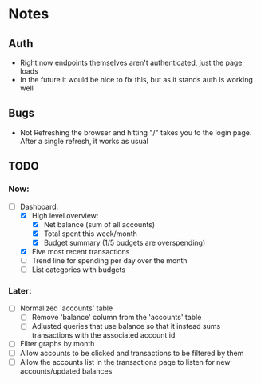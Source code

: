 # Notes


## Auth
  - Right now endpoints themselves aren't authenticated, just the page loads
  - In the future it would be nice to fix this, but as it stands auth is working well


## Bugs
  - Not Refreshing the browser and hitting "/" takes you to the login page. After a single refresh, it works as usual


## TODO

### Now:
- [ ] Dashboard:
  - [x] High level overview:
    - [x] Net balance (sum of all accounts)
    - [x] Total spent this week/month 
    - [x] Budget summary (1/5 budgets are overspending)
  - [x] Five most recent transactions
  - [ ] Trend line for spending per day over the month
  - [ ] List categories with budgets

### Later:
- [ ] Normalized 'accounts' table
  - [ ] Remove 'balance' column from the 'accounts' table
  - [ ] Adjusted queries that use balance so that it instead sums transactions with the associated account id
- [ ] Filter graphs by month
- [ ] Allow accounts to be clicked and transactions to be filtered by them
- [ ] Allow the accounts list in the transactions page to listen for new accounts/updated balances

